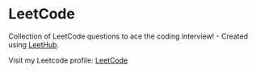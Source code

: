 # LeetCode
Collection of LeetCode questions to ace the coding interview! - Created using [LeetHub](https://github.com/QasimWani/LeetHub).

Visit my Leetcode profile: [LeetCode](https://leetcode.com/Aheldc/)
